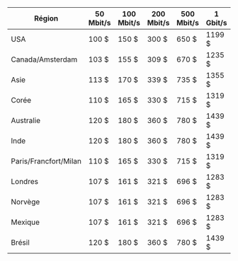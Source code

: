 

| Région | 50 Mbit/s | 100 Mbit/s | 200 Mbit/s | 500 Mbit/s | 1 Gbit/s | 2 Gbit/s | 5 Gbit/s | 10 Gbit/s |
|----|----|----|----|----|----|----|----|----|
| USA |  100 $ | 150 $ | 300 $ | 650 $ | 1199 $ | 1999 $ | 3750 $ | 4999 $ |
| Canada/Amsterdam |  103 $ | 155 $ | 309 $ | 670 $ | 1235 $ | 2059 $ | 3863 $ | 5149 $ |
| Asie | 113 $ | 170 $ | 339 $ | 735 $ | 1355 $ | 2259 $ | 4238 $ | 5649 $ |
| Corée | 110 $ | 165 $ | 330 $ | 715 $ | 1319 $ | 2199 $ | 4125 $ | 5499 $ |
| Australie | 120 $ | 180 $ | 360 $ | 780 $ | 1439 $ | 2399 $ | 4500 $ | 5999 $ |
| Inde | 120 $ | 180 $ | 360 $ | 780 $ | 1439 $ | 2399 $ | 4500 $ | 5999 $ |
| Paris/Francfort/Milan |  110 $ | 165 $ | 330 $ | 715 $ | 1319 $ | 2199 $ | 4125 $ | 5499 $ |
|Londres |  107 $ | 161 $ | 321 $ | 696 $ | 1283 $ | 2139 $ | 4013 $ | 5349 $ |
| Norvège | 107 $ | 161 $ | 321 $ | 696 $ | 1283 $ | 2139 $ | 4013 $ | 5349 $ |
| Mexique| 107 $ | 161 $ | 321 $ | 696 $ | 1283 $ | 2139 $ | 4013 $ | 5349 $ |
|Brésil | 120 $ | 180 $ | 360 $ | 780 $ | 1439 $ | 2399 $ | 4500 $ | 5999 $ |
